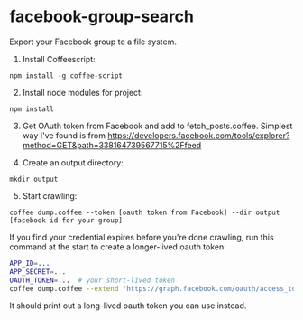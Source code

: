 facebook-group-search
=====================

Export your Facebook group to a file system.

1. Install Coffeescript:

```
npm install -g coffee-script
```

2. Install node modules for project:

```
npm install
```

3. Get OAuth token from Facebook and add to fetch_posts.coffee. Simplest way I've found is from
https://developers.facebook.com/tools/explorer?method=GET&path=338164739567715%2Ffeed

4. Create an output directory:

```
mkdir output
```

5. Start crawling:

```
coffee dump.coffee --token [oauth token from Facebook] --dir output [facebook id for your group]
```

If you find your credential expires before you're done crawling, run this
command at the start to create a longer-lived oauth token:

```bash
APP_ID=...
APP_SECRET=...
OAUTH_TOKEN=...  # your short-lived token
coffee dump.coffee --extend "https://graph.facebook.com/oauth/access_token?client_id=$APP_ID&client_secret=$APP_SECRET&grant_type=fb_exchange_token&fb_exchange_token=$OAUTH_TOKEN"
```

It should print out a long-lived oauth token you can use instead.
